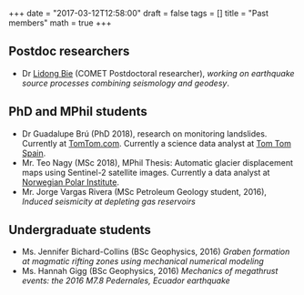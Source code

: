 +++ 
date = "2017-03-12T12:58:00"
draft = false
tags = []
title = "Past members"
math = true
+++

## Postdoc researchers
* Dr [Lidong Bie](lbie.weebly.com) (COMET Postdoctoral researcher), *working on earthquake source processes combining seismology and geodesy*.

## PhD and MPhil students

* Dr Guadalupe Brú (PhD 2018), research on monitoring landslides. Currently at [TomTom.com](https://www.tomtom.com/en_gb/navigation/#). Currently a science data analyst at [Tom Tom Spain](https://www.tomtom.com/es_es/).
* Mr. Teo Nagy (MSc 2018), MPhil Thesis: Automatic glacier displacement maps using Sentinel-2 satellite images. Currently a data analyst at [Norwegian Polar Institute](https://www.nve.no/hydrology/glaciers/copernicus-glacier-service/).
* Mr. Jorge Vargas Rivera (MSc Petroleum Geology student, 2016), *Induced seismicity at depleting gas reservoirs*

## Undergraduate students

* Ms. Jennifer Bichard-Collins (BSc Geophysics, 2016) *Graben formation at magmatic rifting zones using mechanical numerical modeling*
* Ms. Hannah Gigg (BSc Geophysics, 2016) *Mechanics of megathrust events: the 2016 M7.8 Pedernales, Ecuador earthquake*
